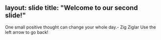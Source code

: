layout: slide
title: "Welcome to our second slide!"
---
One small positive thought can change your whole day.- Zig Ziglar
Use the left arrow to go back!
